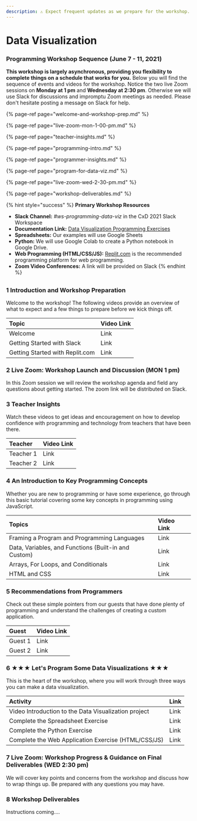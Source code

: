 ```yaml
---
description: ⚠️ Expect frequent updates as we prepare for the workshop.
---
```


# Data Visualization

### Programming Workshop Sequence \(June 7 - 11, 2021\)

**This workshop is largely asynchronous, providing you flexibility to complete things on a schedule that works for you.** Below you will find the sequence of events and videos for the workshop. Notice the two live Zoom sessions on **Monday at 1 pm** and **Wednesday at 2:30 pm**. Otherwise we will use Slack for discussions and impromptu Zoom meetings as needed. Please don't hesitate posting a message on Slack for help.

{% page-ref page="welcome-and-workshop-prep.md" %}

{% page-ref page="live-zoom-mon-1-00-pm.md" %}

{% page-ref page="teacher-insights.md" %}

{% page-ref page="programming-intro.md" %}

{% page-ref page="programmer-insights.md" %}

{% page-ref page="program-for-data-viz.md" %}

{% page-ref page="live-zoom-wed-2-30-pm.md" %}

{% page-ref page="workshop-deliverables.md" %}

{% hint style="success" %}
**Primary Workshop Resources**

* **Slack Channel:** _\#ws-programming-data-viz_ in the CxD 2021 Slack Workspace
* **Documentation Link:** [Data Visualization Programming Exercises](https://app.gitbook.com/@cxd/s/project-data-visualization-2/project-instructions/1-discover-and-define-problem/1-2-understand-technical-tools/~/settings/integrations)
* **Spreadsheets:** Our examples will use Google Sheets
* **Python:** We will use Google Colab to create a Python notebook in Google Drive. 
* **Web Programming \(HTML/CSS/JS\):** [Replit.com](https://replit.com) is the recommended programming platform for web programming.
* **Zoom Video Conferences:** A link will be provided on Slack
{% endhint %}

## 

### 1 Introduction and Workshop Preparation

Welcome to the workshop! The following videos provide an overview of what to expect and a few things to prepare before we kick things off.

| Topic | Video Link |
| :--- | :--- |
| Welcome | Link |
| Getting Started with Slack | Link |
| Getting Started with Replit.com | Link |

### 2 Live Zoom: Workshop Launch and Discussion \(MON 1 pm\)

In this Zoom session we will review the workshop agenda and field any questions about getting started. The zoom link will be distributed on Slack.

### 3 Teacher Insights

Watch these videos to get ideas and encouragement on how to develop confidence with programming and technology from teachers that have been there.

| Teacher | Video Link |
| :--- | :--- |
| Teacher 1 | Link |
| Teacher 2 | Link |

### 4 An Introduction to Key Programming Concepts

Whether you are new to programming or have some experience, go through this basic tutorial covering some key concepts in programming using JavaScript.

| Topics | Video Link |
| :--- | :--- |
| Framing a Program and Programming Languages | Link |
| Data, Variables, and Functions \(Built-in and Custom\) | Link |
| Arrays, For Loops, and Conditionals | Link |
| HTML and CSS | Link |

### 5 Recommendations from Programmers

Check out these simple pointers from our guests that have done plenty of programming and understand the challenges of creating a custom application.

| Guest | Video Link |
| :--- | :--- |
| Guest 1 | Link |
| Guest 2 | Link |

### 6 ★★★ Let's Program Some Data Visualizations ★★★

This is the heart of the workshop, where you will work through three ways you can make a data visualization. 

| Activity | Link |
| :--- | :--- |
| Video Introduction to the Data Visualization project | Link |
| Complete the Spreadsheet Exercise | Link |
| Complete the Python Exercise | Link |
| Complete the Web Application Exercise \(HTML/CSS/JS\) | Link |

### 7 Live Zoom: Workshop Progress & Guidance on Final Deliverables \(WED 2:30 pm\)

We will cover key points and concerns from the workshop and discuss how to wrap things up. Be prepared with any questions you may have.

### 8 Workshop Deliverables

Instructions coming....



